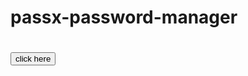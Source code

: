 # passx-password-manager
 
<h1><a href="https://ii17011701.github.io/pass"><button>click here</button></a></h1>
